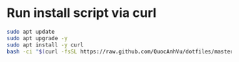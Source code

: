 # Run install script via curl

```sh
sudo apt update
sudo apt upgrade -y
sudo apt install -y curl
bash -ci "$(curl -fsSL https://raw.github.com/QuocAnhVu/dotfiles/master/do_all.sh)"
```